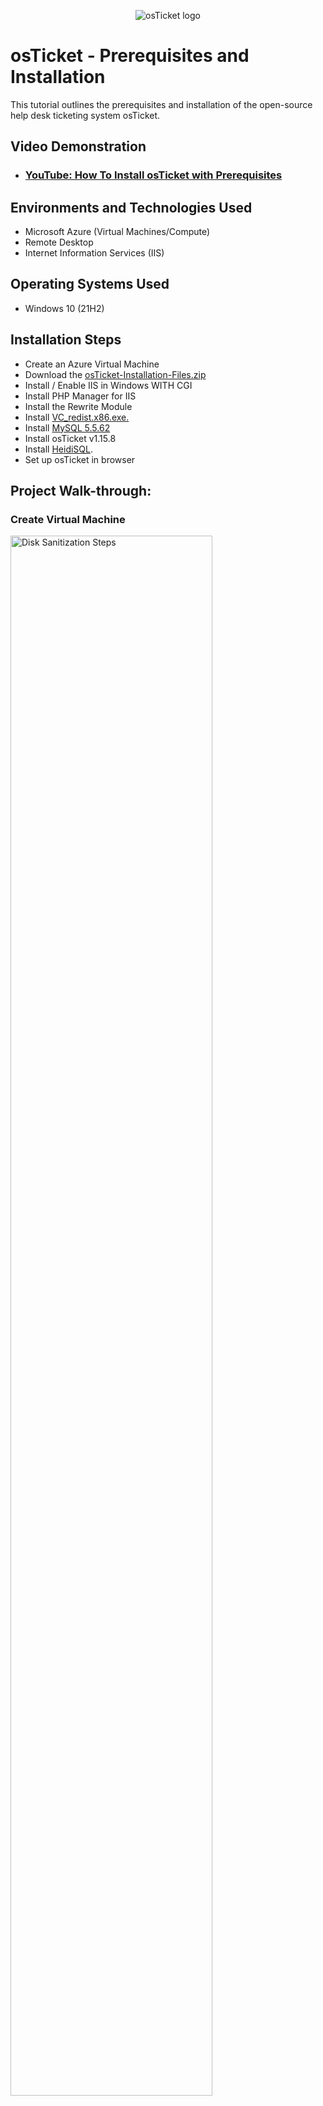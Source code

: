 <p align="center">
<img src="https://i.imgur.com/Clzj7Xs.png" alt="osTicket logo"/>
</p>

<h1>osTicket - Prerequisites and Installation</h1>
This tutorial outlines the prerequisites and installation of the open-source help desk ticketing system osTicket.<br />


<h2>Video Demonstration</h2>

- ### [YouTube: How To Install osTicket with Prerequisites](https://youtu.be/-Snt0yNahmw)

<h2>Environments and Technologies Used</h2>

- Microsoft Azure (Virtual Machines/Compute)
- Remote Desktop
- Internet Information Services (IIS)

<h2>Operating Systems Used </h2>

- Windows 10</b> (21H2)

<h2>Installation Steps</h2>

- Create an Azure Virtual Machine
- Download the [osTicket-Installation-Files.zip](https://drive.google.com/uc?export=download&id=1b3RBkXTLNGXbibeMuAynkfzdBC1NnqaD)
- Install / Enable IIS in Windows WITH CGI
- Install PHP Manager for IIS 
- Install the Rewrite Module
- Install [VC_redist.x86.exe.](https://drive.google.com/file/d/1s1OsGF3-ioO0_9LYizPRiVuIkb3lFJgH/view?usp=share_link)
- Install [MySQL 5.5.62](https://drive.google.com/file/d/1_OWh9p7VQLcrB0q_V7qT8yHl0xo5gv7z/view?usp=share_link)
- Install osTicket v1.15.8
- Install [HeidiSQL](https://docs.google.com/document/d/1WovrX2DaS9xkfaSr4LXyB4YnnWpXIgPCMMbbfgHmGVw/edit).
- Set up osTicket in browser


<h2>Project Walk-through:</h2>

<h3>Create Virtual Machine</h3>

<p>
  <img src="https://i.imgur.com/uxTTe2c.png" height="80%" width="80%" alt="Disk Sanitization Steps"/>
  <img src="https://i.imgur.com/xIJqzYZ.png" height="80%" width="80%" alt="Disk Sanitization Steps"/>
  <img src="https://i.imgur.com/fJQwhpv.png" height="80%" width="80%" alt="Disk Sanitization Steps"/>
<p>
<br />

<h3>Log into the VM with Remote Desktop</h3>

<p>
  <img src="https://i.imgur.com/BDiFWl0.png" height="80%" width="80%" alt="Disk Sanitization Steps"/>
  <img src="https://i.imgur.com/f8lkBcs.png" height="80%" width="80%" alt="Disk Sanitization Steps"/>
  <img src="https://i.imgur.com/5NhPIxP.png" height="80%" width="80%" alt="Disk Sanitization Steps"/>
<p>
<br />

<h4>Within the VM (osticket-vm), download the osTicket-Installation-Files.zip and unzip it onto your desktop. The folder should be called “osTicket-Installation-Files”</h4>

<p>
  <img src="https://i.imgur.com/REB20Yu.png" height="80%" width="80%" alt="Disk Sanitization Steps"/>
  <img src="https://i.imgur.com/WAy90sq.png" height="80%" width="80%" alt="Disk Sanitization Steps"/>
<p>
<br />

<h4>Install / Enable IIS in Windows WITH CGI</h4>

<p>World Wide Web Services -> Application Development Features -> [X] CGI</p>

<p>
  <img src="https://i.imgur.com/g6HpSAY.png" height="80%" width="80%" alt="Disk Sanitization Steps"/>
  <img src="https://i.imgur.com/5R6ymoM.png" height="80%" width="80%" alt="Disk Sanitization Steps"/>
  <img src="https://i.imgur.com/yBBoWMO.png" height="80%" width="80%" alt="Disk Sanitization Steps"/>
<p>
<br />

<h4>From the “osTicket-Installation-Files” folder, install PHP Manager for IIS (PHPManagerForIIS_V1.5.0.msi)</h4>

<p>
  <img src="https://i.imgur.com/WDjxDNK.png" height="80%" width="80%" alt="Disk Sanitization Steps"/>
  <img src="https://i.imgur.com/V1yjRwG.png" height="80%" width="80%" alt="Disk Sanitization Steps"/>
<p>
<br />

<h4>From the “osTicket-Installation-Files” folder install the Rewrite Module (rewrite_amd64_en-US.msi)</h4>

<p>
  <img src="https://i.imgur.com/rMM2Qaq.png" height="80%" width="80%" alt="Disk Sanitization Steps"/>
  <img src="https://i.imgur.com/wGEXOMI.png" height="80%" width="80%" alt="Disk Sanitization Steps"/>
<p>
<br />

<h4>Create the directory C:\PHP</h4>

<p>
  <img src="https://i.imgur.com/oHotiwn.png" height="80%" width="80%" alt="Disk Sanitization Steps"/>
<p>
<br />

<h4>From the “osTicket-Installation-Files” folder, unzip PHP 7.3.8 (php-7.3.8-nts-Win32-VC15-x86.zip) into the “C:\PHP” folder</h4>

<p>
  <img src="https://i.imgur.com/Zl7qlk1.png" height="80%" width="80%" alt="Disk Sanitization Steps"/>
<p>
<br />

<h4>From the “osTicket-Installation-Files” folder, install VC_redist.x86.exe.)</h4>

<p>
  <img src="https://i.imgur.com/9cW8wDr.png" height="80%" width="80%" alt="Disk Sanitization Steps"/>
  <img src="https://i.imgur.com/ay2Myqs.png" height="80%" width="80%" alt="Disk Sanitization Steps"/>
<p>
<br />

<h4>From the “osTicket-Installation-Files” folder, install MySQL 5.5.62 (mysql-5.5.62-win32.msi)</h4>

- Typical Setup ->
- Launch Configuration Wizard (after install) ->
- Standard Configuration ->
- Username: root
- Password: root

<p>
  <img src="https://i.imgur.com/sHO2H90.png" height="80%" width="80%" alt="Disk Sanitization Steps"/>
  <img src="https://i.imgur.com/lEeC6Zd.png" height="80%" width="80%" alt="Disk Sanitization Steps"/>
  <img src="https://i.imgur.com/XviEkbk.png" height="80%" width="80%" alt="Disk Sanitization Steps"/>
  <img src="https://i.imgur.com/cNp97Uh.png" height="80%" width="80%" alt="Disk Sanitization Steps"/>
  <img src="https://i.imgur.com/7c6yBeK.png" height="80%" width="80%" alt="Disk Sanitization Steps"/>
  <img src="https://i.imgur.com/8rqXXK2.png" height="80%" width="80%" alt="Disk Sanitization Steps"/>
<p>
<br />

<h4>Open IIS as an Admin</h4>

<p>
  <img src="https://i.imgur.com/OBKf0Kl.png" height="80%" width="80%" alt="Disk Sanitization Steps"/>
<p>
<br />

<h4>Register PHP from within IIS (PHP Manager -> C:\PHP\php-cgi.exe)</h4>

<p>
  <img src="https://i.imgur.com/xVs1BGG.png" height="80%" width="80%" alt="Disk Sanitization Steps"/>
  <img src="https://i.imgur.com/8XCMgzA.png" height="80%" width="80%" alt="Disk Sanitization Steps"/>
  <img src="https://i.imgur.com/ORdSaUR.png" height="80%" width="80%" alt="Disk Sanitization Steps"/>
  <img src="https://i.imgur.com/urmSaMf.png" height="80%" width="80%" alt="Disk Sanitization Steps"/>
<p>
<br />

<h4>Reload IIS (Open IIS, Stop and Start the server)</h4>

<p>
  <img src="https://i.imgur.com/kLp12g1.png" height="80%" width="80%" alt="Disk Sanitization Steps"/>
<p>
<br />

<h4>Install osTicket v1.15.8</h4>

- From the “osTicket-Installation-Files” folder, unzip “osTicket-v1.15.8.zip” and copy the “upload” folder into “c:\inetpub\wwwroot”
- Within “c:\inetpub\wwwroot”, Rename “upload” to “osTicket”
<p>
  <img src="https://i.imgur.com/gCaHCUE.png" height="80%" width="80%" alt="Disk Sanitization Steps"/>
  <img src="https://i.imgur.com/CgkT0Oy.png" height="80%" width="80%" alt="Disk Sanitization Steps"/>
  <img src="https://i.imgur.com/ME9MJuz.png" height="80%" width="80%" alt="Disk Sanitization Steps"/>
<p>
<br />

<h4>Reload IIS (Open IIS, Stop and Start the server)</h4>

<p>
  <img src="https://i.imgur.com/QDebtWm.png" height="80%" width="80%" alt="Disk Sanitization Steps"/>
<p>
<br />

<h4>Go to sites -> Default -> osTicket</h4>

- On the right, click “Browse *:80”

<p>
  <img src="https://i.imgur.com/apa6HLJ.png" height="80%" width="80%" alt="Disk Sanitization Steps"/>
  <img src="https://i.imgur.com/0OYzC8P.png" height="80%" width="80%" alt="Disk Sanitization Steps"/>
<p>
<br />

<h4>Enable the disabled Extensions</h4>

- Go back to IIS, sites -> Default -> osTicket
- Double-click PHP Manager
- Click “Enable or disable an extension”
  - Enable: php_imap.dll
  - Enable: php_intl.dll
  - Enable: php_opcache.dll
- Refresh the osTicket site in your browser, observe the changes

<p>
  <img src="https://i.imgur.com/8wVjJK2.png" height="80%" width="80%" alt="Disk Sanitization Steps"/>
  <img src="https://i.imgur.com/uwihBne.png" height="80%" width="80%" alt="Disk Sanitization Steps"/>
  <img src="https://i.imgur.com/rR17FAM.png" height="80%" width="80%" alt="Disk Sanitization Steps"/>
  <img src="https://i.imgur.com/DPSwz0b.png" height="80%" width="80%" alt="Disk Sanitization Steps"/>
<p>
<br />

<h4>Rename: ost-config.php</h4>

- From: C:\inetpub\wwwroot\osTicket\include\ost-sampleconfig.php
- To: C:\inetpub\wwwroot\osTicket\include\ost-config.php

<p>
  <img src="https://i.imgur.com/W7l0XGk.png" height="80%" width="80%" alt="Disk Sanitization Steps"/>
  <img src="https://i.imgur.com/NTKGGLI.png" height="80%" width="80%" alt="Disk Sanitization Steps"/>
<p>
<br />

<h4>Assign Permissions: ost-config.php</h4>

- Disable inheritance -> Remove All
- New Permissions -> Everyone -> All

<p>
  <img src="https://i.imgur.com/jfSKEZM.png" height="80%" width="80%" alt="Disk Sanitization Steps"/>
  <img src="https://i.imgur.com/lcWBb3G.png" height="80%" width="80%" alt="Disk Sanitization Steps"/>
  <img src="https://i.imgur.com/xYHoYlJ.png" height="80%" width="80%" alt="Disk Sanitization Steps"/>
  <img src="https://i.imgur.com/EJebAEe.png" height="80%" width="80%" alt="Disk Sanitization Steps"/>
  <img src="https://i.imgur.com/q53vZyw.png" height="80%" width="80%" alt="Disk Sanitization Steps"/>
  <img src="https://i.imgur.com/pDxSQMv.png" height="80%" width="80%" alt="Disk Sanitization Steps"/>
<p>
<br />

<h4>Continue Setting up osTicket in the browser (click Continue)</h4>

- Name Helpdesk
- Default email (receives email from customers)

<p>
  <img src="https://i.imgur.com/Hb7LuTI.png" height="80%" width="80%" alt="Disk Sanitization Steps"/>
  <img src="" height="80%" width="80%" alt="Disk Sanitization Steps"/>
<p>
<br />

<h4>From the “osTicket-Installation-Files” folder, install HeidiSQL.</h4>

- Open Heidi SQL
- Create a new session, root/root
- Connect to the session
- Create a database called “osTicket”

<p>
  <img src="https://i.imgur.com/J0gMoVh.png" height="80%" width="80%" alt="Disk Sanitization Steps"/>
  <img src="https://i.imgur.com/3EitDwu.png" height="80%" width="80%" alt="Disk Sanitization Steps"/>
  <img src="https://i.imgur.com/RqTzJBb.png" height="80%" width="80%" alt="Disk Sanitization Steps"/>
  <img src="https://i.imgur.com/RqTzJBb.png" height="80%" width="80%" alt="Disk Sanitization Steps"/>
  <img src="https://i.imgur.com/OIGs3Vx.png" height="80%" width="80%" alt="Disk Sanitization Steps"/>
  <img src="https://i.imgur.com/EcOx0ww.png" height="80%" width="80%" alt="Disk Sanitization Steps"/>
<p>
<br />

<h4>Continue Setting up osTicket in the browser</h4>

- MySQL Database: osTicket
- MySQL Username: root
- MySQL Password: root
- Click “Install Now!”

<p>
  <img src="" height="80%" width="80%" alt="Disk Sanitization Steps"/>
  
  
<p>
<br />

<h4>Congratulations, hopefully it is installed with no errors!</h4>

- Browse to your help desk login page: http://localhost/osTicket/scp/login.php

<p>
  <img src="https://i.imgur.com/0Qcs3DQ.png" height="80%" width="80%" alt="Disk Sanitization Steps"/>
  <img src="https://i.imgur.com/AfEYZr0.png" height="80%" width="80%" alt="Disk Sanitization Steps"/>
<p>
<br />

<h4>End Users osTicket URL:</h4>

- [http://localhost/osTicket/ ](http://localhost/osTicket/)
<p>
  <img src="https://i.imgur.com/elMq0b1.png" height="80%" width="80%" alt="Disk Sanitization Steps"/>
<p>
<br />

<h4>Clean up</h4>

- Delete: C:\inetpub\wwwroot\osTicket\setup
- Set Permissions to “Read” only: C:\inetpub\wwwroot\osTicket\include\ost-config.php

<p>
  <img src="https://i.imgur.com/1qEZ74P.png" height="80%" width="80%" alt="Disk Sanitization Steps"/>
  <img src="https://i.imgur.com/hX5TzF6.pngg" height="80%" width="80%" alt="Disk Sanitization Steps"/>
<p>
<br />


[<h4>Now continue here</h4>](https://github.com/niiobdavid/post-install-config/)
